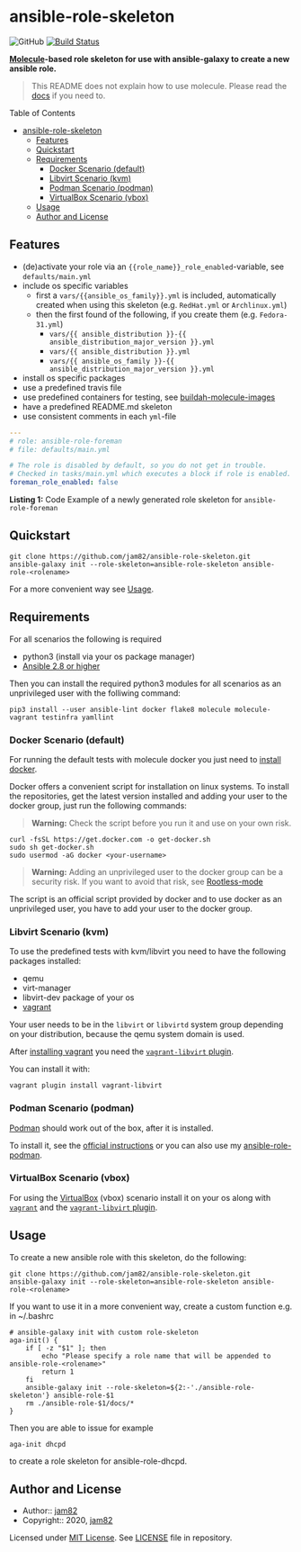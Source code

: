 # ansible-role-skeleton

![GitHub](https://img.shields.io/github/license/jam82/ansible-role-skeleton) [![Build Status](https://travis-ci.org/jam82/ansible-role-skeleton.svg?branch=main)](https://travis-ci.org/jam82/ansible-role-skeleton)

**[Molecule](https://molecule.readthedocs.io/en/latest/)-based role skeleton for use with ansible-galaxy to create a new ansible role.**

> This README does not explain how to use molecule. Please read the [docs](https://molecule.readthedocs.io/en/latest/) if you need to.

Table of Contents

- [ansible-role-skeleton](#ansible-role-skeleton)
  - [Features](#features)
  - [Quickstart](#quickstart)
  - [Requirements](#requirements)
    - [Docker Scenario (default)](#docker-scenario-default)
    - [Libvirt Scenario (kvm)](#libvirt-scenario-kvm)
    - [Podman Scenario (podman)](#podman-scenario-podman)
    - [VirtualBox Scenario (vbox)](#virtualbox-scenario-vbox)
  - [Usage](#usage)
  - [Author and License](#author-and-license)

## Features

- (de)activate your role via an `{{role_name}}_role_enabled`-variable, see `defaults/main.yml`
- include os specific variables
  - first a `vars/{{ansible_os_family}}.yml` is included, automatically created when using this skeleton (e.g. `RedHat.yml` or `Archlinux.yml`)
  - then the first found of the following, if you create them (e.g. `Fedora-31.yml`)
    - `vars/{{ ansible_distribution }}-{{ ansible_distribution_major_version }}.yml`
    - `vars/{{ ansible_distribution }}.yml`
    - `vars/{{ ansible_os_family }}-{{ ansible_distribution_major_version }}.yml`
- install os specific packages
- use a predefined travis file
- use predefined containers for testing, see [buildah-molecule-images](https://github.com/jam82/buildah-molecule-images)
- have a predefined README.md skeleton
- use consistent comments in each `yml`-file

```yaml
---
# role: ansible-role-foreman
# file: defaults/main.yml

# The role is disabled by default, so you do not get in trouble.
# Checked in tasks/main.yml which executes a block if role is enabled.
foreman_role_enabled: false
```

**Listing 1:** Code Example of a newly generated role skeleton for `ansible-role-foreman`

## Quickstart

```shell
git clone https://github.com/jam82/ansible-role-skeleton.git
ansible-galaxy init --role-skeleton=ansible-role-skeleton ansible-role-<rolename>
```

For a more convenient way see [Usage](#usage).

## Requirements

For all scenarios the following is required

- python3 (install via your os package manager)
- [Ansible 2.8 or higher](https://docs.ansible.com/ansible/latest/installation_guide/intro_installation.html)

Then you can install the required python3 modules for all scenarios as an unprivileged user with the folliwing command:

```shell
pip3 install --user ansible-lint docker flake8 molecule molecule-vagrant testinfra yamllint
```

### Docker Scenario (default)

For running the default tests with molecule docker you just need to [install docker](https://docs.docker.com/engine/install/).

Docker offers a convenient script for installation on linux systems.
To install the repositories, get the latest version installed and adding your user to the docker group,
just run the following commands:

> **Warning:** Check the script before you run it and use on your own risk.

```shell
curl -fsSL https://get.docker.com -o get-docker.sh
sudo sh get-docker.sh
sudo usermod -aG docker <your-username>
```

> **Warning:**
> Adding an unprivileged user to the docker group can be a security risk.
> If you want to avoid that risk, see [Rootless-mode](https://docs.docker.com/engine/security/rootless/)

The script is an official script provided by docker and to use docker as an unprivileged user, you have to add your user to the docker group.

### Libvirt Scenario (kvm)

To use the predefined tests with kvm/libvirt you need to have the following packages installed:

- qemu
- virt-manager
- libvirt-dev package of your os
- [vagrant](http://vagrantup.com)

Your user needs to be in the `libvirt` or `libvirtd` system group depending on your distribution, because the qemu system domain is used.

After [installing vagrant](https://www.vagrantup.com/downloads.html) you need the [`vagrant-libvirt` plugin](https://github.com/vagrant-libvirt/vagrant-libvirt).

You can install it with:

```shell
vagrant plugin install vagrant-libvirt
```

### Podman Scenario (podman)

[Podman](https://podman.io) should work out of the box, after it is installed.

To install it, see the [official instructions](https://podman.io/getting-started/installation.html) or you can also use my [ansible-role-podman](https://github.com/jam82/ansible-role-podman).

### VirtualBox Scenario (vbox)

For using the [VirtualBox](https://virtualbox.org) (vbox) scenario install it on your os along with [`vagrant`](https://www.vagrantup.com/downloads.html) and the [`vagrant-libvirt` plugin](https://github.com/vagrant-libvirt/vagrant-libvirt).

## Usage

To create a new ansible role with this skeleton, do the following:

```shell
git clone https://github.com/jam82/ansible-role-skeleton.git
ansible-galaxy init --role-skeleton=ansible-role-skeleton ansible-role-<rolename>
```

If you want to use it in a more convenient way, create a custom function e.g. in ~/.bashrc

```shell
# ansible-galaxy init with custom role-skeleton
aga-init() {
    if [ -z "$1" ]; then
        echo "Please specify a role name that will be appended to ansible-role-<rolename>"
        return 1
    fi
    ansible-galaxy init --role-skeleton=${2:-'./ansible-role-skeleton'} ansible-role-$1
    rm ./ansible-role-$1/docs/*
}
```

Then you are able to issue for example

```shell
aga-init dhcpd
```

to create a role skeleton for ansible-role-dhcpd.

## Author and License

- Author:: [jam82](https://github.com/jam82/)
- Copyright:: 2020, [jam82](https://github.com/jam82/)

Licensed under [MIT License](http://opensource.org/licenses/mit-license.php).
See [LICENSE](https://github.com/jam82/ansible-role-skeleton/blob/master/LICENSE) file in repository.
